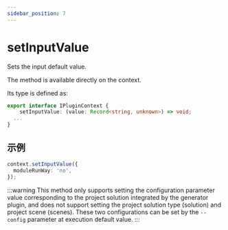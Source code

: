 ```yaml
---
sidebar_position: 7
---
```


# setInputValue

Sets the input default value.

The method is available directly on the context.

Its type is defined as:

```ts
export interface IPluginContext {
    setInputValue: (value: Record<string, unknown>) => void;
  ...
}
```

## 示例

```ts
context.setInputValue({
  moduleRunWay: 'no',
});
```

:::warning
This method only supports setting the configuration parameter value corresponding to the project solution integrated by the generator plugin, and does not support setting the project solution type (solution) and project scene (scenes). These two configurations can be set by the `--config` parameter at execution default value.
:::
